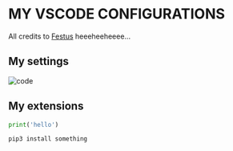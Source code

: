 # MY VSCODE CONFIGURATIONS

All credits to [Festus](https:festussabu.com) heeeheeheeee...

## My settings

![code](https://github.com/festussabu/my-vscode-configurations/assets/147224415/b1cb218e-c629-4565-af7c-a2e12de85887)





## My extensions

```python
print('hello')
```
```bash
pip3 install something
```
